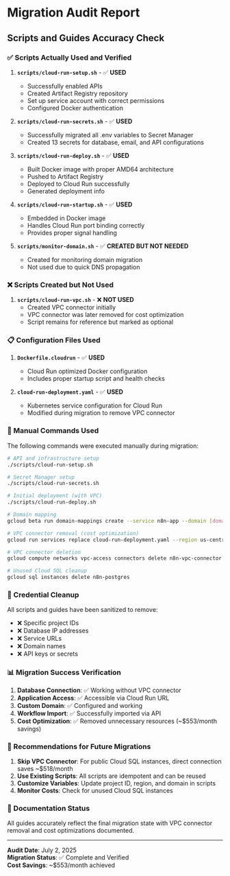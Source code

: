 # Migration Audit Report

## Scripts and Guides Accuracy Check

### ✅ Scripts Actually Used and Verified

1. **`scripts/cloud-run-setup.sh`** - ✅ **USED**
   - Successfully enabled APIs
   - Created Artifact Registry repository
   - Set up service account with correct permissions
   - Configured Docker authentication

2. **`scripts/cloud-run-secrets.sh`** - ✅ **USED**
   - Successfully migrated all .env variables to Secret Manager
   - Created 13 secrets for database, email, and API configurations

3. **`scripts/cloud-run-deploy.sh`** - ✅ **USED**
   - Built Docker image with proper AMD64 architecture
   - Pushed to Artifact Registry
   - Deployed to Cloud Run successfully
   - Generated deployment info

4. **`scripts/cloud-run-startup.sh`** - ✅ **USED**
   - Embedded in Docker image
   - Handles Cloud Run port binding correctly
   - Provides proper signal handling

5. **`scripts/monitor-domain.sh`** - ✅ **CREATED BUT NOT NEEDED**
   - Created for monitoring domain migration
   - Not used due to quick DNS propagation

### ❌ Scripts Created but Not Used

1. **`scripts/cloud-run-vpc.sh`** - ❌ **NOT USED**
   - Created VPC connector initially
   - VPC connector was later removed for cost optimization
   - Script remains for reference but marked as optional

### 📋 Configuration Files Used

1. **`Dockerfile.cloudrun`** - ✅ **USED**
   - Cloud Run optimized Docker configuration
   - Includes proper startup script and health checks

2. **`cloud-run-deployment.yaml`** - ✅ **USED**
   - Kubernetes service configuration for Cloud Run
   - Modified during migration to remove VPC connector

### 🔧 Manual Commands Used

The following commands were executed manually during migration:

```bash
# API and infrastructure setup
./scripts/cloud-run-setup.sh

# Secret Manager setup
./scripts/cloud-run-secrets.sh

# Initial deployment (with VPC)
./scripts/cloud-run-deploy.sh

# Domain mapping
gcloud beta run domain-mappings create --service n8n-app --domain [domain] --region us-central1

# VPC connector removal (cost optimization)
gcloud run services replace cloud-run-deployment.yaml --region us-central1

# VPC connector deletion
gcloud compute networks vpc-access connectors delete n8n-vpc-connector --region us-central1

# Unused Cloud SQL cleanup
gcloud sql instances delete n8n-postgres
```

### 🧹 Credential Cleanup

All scripts and guides have been sanitized to remove:
- ❌ Specific project IDs
- ❌ Database IP addresses  
- ❌ Service URLs
- ❌ Domain names
- ❌ API keys or secrets

### 📊 Migration Success Verification

1. **Database Connection**: ✅ Working without VPC connector
2. **Application Access**: ✅ Accessible via Cloud Run URL
3. **Custom Domain**: ✅ Configured and working
4. **Workflow Import**: ✅ Successfully imported via API
5. **Cost Optimization**: ✅ Removed unnecessary resources (~$553/month savings)

### 🎯 Recommendations for Future Migrations

1. **Skip VPC Connector**: For public Cloud SQL instances, direct connection saves ~$518/month
2. **Use Existing Scripts**: All scripts are idempotent and can be reused
3. **Customize Variables**: Update project ID, region, and domain in scripts
4. **Monitor Costs**: Check for unused Cloud SQL instances

### 📝 Documentation Status

All guides accurately reflect the final migration state with VPC connector removal and cost optimizations documented.

---

**Audit Date**: July 2, 2025  
**Migration Status**: ✅ Complete and Verified  
**Cost Savings**: ~$553/month achieved